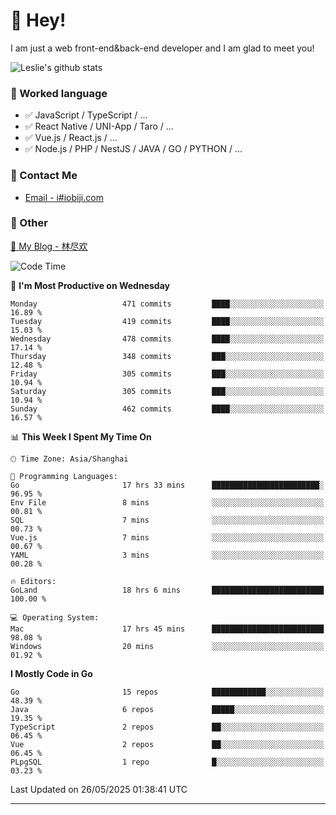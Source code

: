 # 👋 Hey!

I am just a web front-end&back-end developer and I am glad to meet you!

![Leslie's github stats](https://github-readme-stats.vercel.app/api?username=unsafe-ptr&&show_icons=true&&title_color=1abc9c&&icon_color=1abc9c)


### 📝 Worked language

- ✅ JavaScript / TypeScript / ...
- ✅ React Native / UNI-App / Taro / ...
- ✅ Vue.js / React.js / ...
- ✅ Node.js / PHP / NestJS / JAVA / GO / PYTHON / ...

### 📮 Contact Me

- [Email - i#iobiji.com](mailto:i@iobiji.com)


### 🤪 Other

[📌 My Blog - 林尽欢](https://iobiji.com)

<!--START_SECTION:waka-->
![Code Time](http://img.shields.io/badge/Code%20Time-1%2C750%20hrs%2057%20mins-blue)

📅 **I'm Most Productive on Wednesday** 

```text
Monday                   471 commits         ████░░░░░░░░░░░░░░░░░░░░░   16.89 % 
Tuesday                  419 commits         ████░░░░░░░░░░░░░░░░░░░░░   15.03 % 
Wednesday                478 commits         ████░░░░░░░░░░░░░░░░░░░░░   17.14 % 
Thursday                 348 commits         ███░░░░░░░░░░░░░░░░░░░░░░   12.48 % 
Friday                   305 commits         ███░░░░░░░░░░░░░░░░░░░░░░   10.94 % 
Saturday                 305 commits         ███░░░░░░░░░░░░░░░░░░░░░░   10.94 % 
Sunday                   462 commits         ████░░░░░░░░░░░░░░░░░░░░░   16.57 % 
```


📊 **This Week I Spent My Time On** 

```text
🕑︎ Time Zone: Asia/Shanghai

💬 Programming Languages: 
Go                       17 hrs 33 mins      ████████████████████████░   96.95 % 
Env File                 8 mins              ░░░░░░░░░░░░░░░░░░░░░░░░░   00.81 % 
SQL                      7 mins              ░░░░░░░░░░░░░░░░░░░░░░░░░   00.73 % 
Vue.js                   7 mins              ░░░░░░░░░░░░░░░░░░░░░░░░░   00.67 % 
YAML                     3 mins              ░░░░░░░░░░░░░░░░░░░░░░░░░   00.28 % 

🔥 Editors: 
GoLand                   18 hrs 6 mins       █████████████████████████   100.00 % 

💻 Operating System: 
Mac                      17 hrs 45 mins      █████████████████████████   98.08 % 
Windows                  20 mins             ░░░░░░░░░░░░░░░░░░░░░░░░░   01.92 % 
```

**I Mostly Code in Go** 

```text
Go                       15 repos            ████████████░░░░░░░░░░░░░   48.39 % 
Java                     6 repos             █████░░░░░░░░░░░░░░░░░░░░   19.35 % 
TypeScript               2 repos             ██░░░░░░░░░░░░░░░░░░░░░░░   06.45 % 
Vue                      2 repos             ██░░░░░░░░░░░░░░░░░░░░░░░   06.45 % 
PLpgSQL                  1 repo              █░░░░░░░░░░░░░░░░░░░░░░░░   03.23 % 
```




 Last Updated on 26/05/2025 01:38:41 UTC
<!--END_SECTION:waka-->
---
